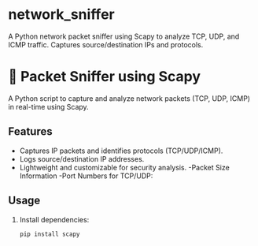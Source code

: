 # network_sniffer
A Python network packet sniffer using Scapy to analyze TCP, UDP, and ICMP traffic. Captures source/destination IPs and protocols.
# 📡 Packet Sniffer using Scapy

A Python script to capture and analyze network packets (TCP, UDP, ICMP) in real-time using Scapy.

## Features
- Captures IP packets and identifies protocols (TCP/UDP/ICMP).
- Logs source/destination IP addresses.
- Lightweight and customizable for security analysis.
-Packet Size Information
-Port Numbers for TCP/UDP:


## Usage
1. Install dependencies:
   ```bash
   pip install scapy
